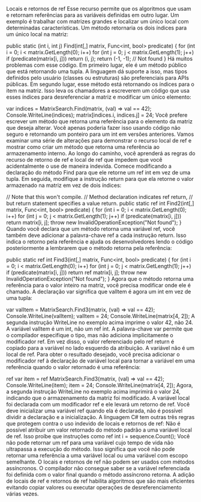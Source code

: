 ﻿Locais e retornos de ref
Esse recurso permite que os algoritmos que usam e retornam referências para as variáveis definidas em outro lugar. Um exemplo é trabalhar com matrizes grandes e localizar um único local com determinadas características. Um método retornaria os dois índices para um único local na matriz:



public static (int i, int j) Find(int[,] matrix, Func<int, bool> predicate)
{
    for (int i = 0; i < matrix.GetLength(0); i++)
        for (int j = 0; j < matrix.GetLength(1); j++)
            if (predicate(matrix[i, j]))
                return (i, j);
    return (-1, -1); // Not found
}
Há muitos problemas com esse código. Em primeiro lugar, ele é um método público que está retornando uma tupla. A linguagem dá suporte a isso, mas tipos definidos pelo usuário (classes ou estruturas) são preferenciais para APIs públicas.
Em segundo lugar, esse método está retornando os índices para o item na matriz. Isso leva os chamadores a escreverem um código que usa esses índices para desreferenciar a matriz e modificar um único elemento:



var indices = MatrixSearch.Find(matrix, (val) => val == 42);
Console.WriteLine(indices);
matrix[indices.i, indices.j] = 24;
Você prefere escrever um método que retorna uma referência para o elemento da matriz que deseja alterar. Você apenas poderia fazer isso usando código não seguro e retornando um ponteiro para um int em versões anteriores.
Vamos examinar uma série de alterações para demonstrar o recurso local de ref e mostrar como criar um método que retorna uma referência ao armazenamento interno. Ao longo do caminho, você aprenderá as regras do recurso de retorno de ref e local de ref que impedem que você acidentalmente o use de maneira indevida.
Comece modificando a declaração do método Find para que ele retorne um ref int em vez de uma tupla. Em seguida, modifique a instrução return para que ela retorne o valor armazenado na matriz em vez de dois índices:



// Note that this won't compile. 
// Method declaration indicates ref return,
// but return statement specifies a value return.
public static ref int Find2(int[,] matrix, Func<int, bool> predicate)
{
    for (int i = 0; i < matrix.GetLength(0); i++)
        for (int j = 0; j < matrix.GetLength(1); j++)
            if (predicate(matrix[i, j]))
                return matrix[i, j];
    throw new InvalidOperationException("Not found");
}
Quando você declara que um método retorna uma variável ref, você também deve adicionar a palavra-chave ref a cada instrução return. Isso indica o retorno pela referência e ajuda os desenvolvedores lendo o código posteriormente a lembrarem que o método retorna pela referência:



public static ref int Find3(int[,] matrix, Func<int, bool> predicate)
{
    for (int i = 0; i < matrix.GetLength(0); i++)
        for (int j = 0; j < matrix.GetLength(1); j++)
            if (predicate(matrix[i, j]))
                return ref matrix[i, j];
    throw new InvalidOperationException("Not found");
}
Agora que o método retorna uma referência para o valor inteiro na matriz, você precisa modificar onde ele é chamado. A declaração var significa que valItem é agora um int em vez de uma tupla:



var valItem = MatrixSearch.Find3(matrix, (val) => val == 42);
Console.WriteLine(valItem);
valItem = 24;
Console.WriteLine(matrix[4, 2]);
A segunda instrução WriteLine no exemplo acima imprime o valor 42, não 24. A variável valItem é um int, não um ref int. A palavra-chave var permite que o compilador especifique o tipo, mas não adiciona implicitamente o modificador ref. Em vez disso, o valor referenciado pelo ref return é copiado para a variável no lado esquerdo da atribuição. A variável não é um local de ref.
Para obter o resultado desejado, você precisa adicionar o modificador ref à declaração de variável local para tornar a variável em uma referência quando o valor retornado é uma referência:



ref var item = ref MatrixSearch.Find3(matrix, (val) => val == 42);
Console.WriteLine(item);
item = 24;
Console.WriteLine(matrix[4, 2]);
Agora, a segunda instrução WriteLine no exemplo acima imprimirá o valor 24, indicando que o armazenamento da matriz foi modificado. A variável local foi declarada com um modificador ref e ele levará um retorno de ref. Você deve inicializar uma variável ref quando ela é declarada, não é possível dividir a declaração e a inicialização.
A linguagem C# tem outras três regras que protegem contra o uso indevido de locais e retornos de ref:
Não é possível atribuir um valor retornado do método padrão a uma variável local de ref.
Isso proíbe que instruções como ref int i = sequence.Count();
Você não pode retornar um ref para uma variável cujo tempo de vida não ultrapassa a execução do método.
Isso significa que você não pode retornar uma referência a uma variável local ou uma variável com escopo semelhante.
O locais e retornos de ref não podem ser usados com métodos assíncronos.
O compilador não consegue saber se a variável referenciada foi definida com o valor final quando o método assíncrono retorna.
A adição de locais de ref e retornos de ref habilita algoritmos que são mais eficientes evitando copiar valores ou executar operações de desreferenciamento várias vezes.

